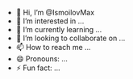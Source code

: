 - 👋 Hi, I’m @IsmoilovMax
- 👀 I’m interested in ...
- 🌱 I’m currently learning ...
- 💞️ I’m looking to collaborate on ...
- 📫 How to reach me ...
- 😄 Pronouns: ...
- ⚡ Fun fact: ...

<!---
IsmoilovMax/IsmoilovMax is a ✨ special ✨ repository because its `README.md` (this file) appears on your GitHub profile.
You can click the Preview link to take a look at your changes.
--->
